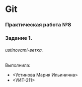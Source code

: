 # Git
### Практическая работа №8
### Задание 1.
###### ustinovami-ветка.

Выполнила:
* <Устинова Мария Ильинична>
* <УИТ-211>
